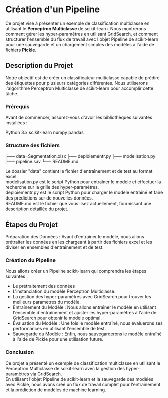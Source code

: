 # Création d'un Pipeline

Ce projet vise à présenter un exemple de classification multiclasse en utilisant le **Perceptron Multiclasse** de scikit-learn. Nous montrerons comment gérer les hyper-paramètres en utilisant GridSearch, et comment structurer l'ensemble du flux de travail avec l'objet Pipeline de scikit-learn pour une sauvegarde et un chargement simples des modèles à l'aide de fichiers **Pickle**.

## Description du Projet
Notre objectif est de créer un classificateur multiclasse capable de prédire des étiquettes pour plusieurs catégories différentes. Nous utiliserons l'algorithme Perceptron Multiclasse de scikit-learn pour accomplir cette tâche.

### Prérequis
Avant de commencer, assurez-vous d'avoir les bibliothèques suivantes installées :

Python 3.x
scikit-learn
numpy
pandas

### Structure des fichiers

├── data=Segmentation.xlsx
├── deploiementr.py
├── modelisation.py
├── pipeline.sav
└── README.md

Le dossier "data" contient le fichier d'entraînement et de test au format excel.  
modelisation.py est le script Python pour entraîner le modèle et effectuer la recherche sur la grille des hyper-paramètres.       
deploiementr.py est le script Python pour charger le modèle entraîné et faire des prédictions sur de nouvelles données.       
README.md est le fichier que vous lisez actuellement, fournissant une description détaillée du projet.     

## Étapes du Projet
Préparation des Données : Avant d'entraîner le modèle, nous allons prétraiter les données en les chargeant à partir des fichiers excel et les diviser en ensembles d'entraînement et de test.

### Création du Pipeline
Nous allons créer un Pipeline scikit-learn qui comprendra les étapes suivantes :
- Le prétraitement des données
- L'instanciation du modèle Perceptron Multiclasse.
- La gestion des hyper-paramètres avec GridSearch pour trouver les meilleurs paramètres du modèle.
- Entraînement du Modèle : Nous allons entraîner le modèle en utilisant l'ensemble d'entraînement et ajuster les hyper-paramètres à l'aide de GridSearch pour obtenir le modèle optimal.
- Évaluation du Modèle : Une fois le modèle entraîné, nous évaluerons ses performances en utilisant l'ensemble de test.
- Sauvegarde du Modèle : Enfin, nous sauvegarderons le modèle entraîné à l'aide de Pickle pour une utilisation future.


### Conclusion
Ce projet a présenté un exemple de classification multiclasse en utilisant le Perceptron Multiclasse de scikit-learn avec la gestion des hyper-paramètres via GridSearch.          
En utilisant l'objet Pipeline de scikit-learn et la sauvegarde des modèles avec Pickle, nous avons créé un flux de travail complet pour l'entraînement et la prédiction de modèles de machine learning.






